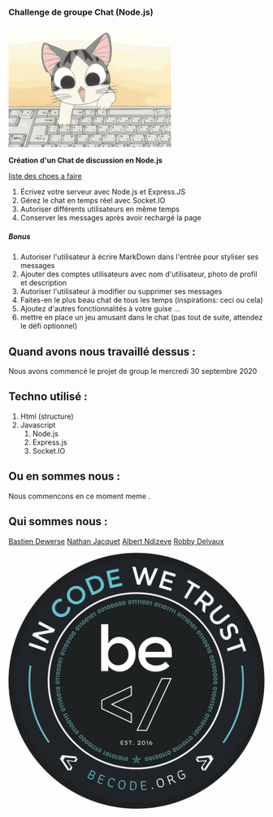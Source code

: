 

### Challenge de groupe Chat (Node.js) 

![GIF](./assets/img/chat.gif)

**Création d'un Chat de discussion en Node.js**

[liste des choes a faire](https://github.com/becodeorg/CRL-Woods-3.21/blob/master/LearningPath/03.The-Mountain/14.NodeJs/Challenge/realTimeChat.md)

1. Écrivez votre serveur avec Node.js et Express.JS
2. Gérez le chat en temps réel avec Socket.IO
3. Autoriser différents utilisateurs en même temps
4. Conserver les messages après avoir rechargé la page

##### Bonus

1. Autoriser l'utilisateur à écrire MarkDown dans l'entrée pour styliser ses messages
2. Ajouter des comptes utilisateurs avec nom d'utilisateur, photo de profil et description
3. Autoriser l'utilisateur à modifier ou supprimer ses messages
4. Faites-en le plus beau chat de tous les temps (inspirations: ceci ou cela)
5. Ajoutez d'autres fonctionnalités à votre guise ...
6. mettre en place un jeu amusant dans le chat (pas tout de suite, attendez le défi optionnel)

## Quand avons nous travaillé dessus : 

Nous avons commencé le projet de group le mercredi 30 septembre 2020 

## Techno utilisé :

1. Html (structure)
2. Javascript
    1. Node.js
    2. Express.js
    3. Socket.IO


## Ou en sommes nous  :

Nous commencons en ce moment meme .

## Qui sommes nous :  

[Bastien Dewerse](https://github.com/DewerseB)
[Nathan Jacquet](https://github.com/jacquetnathan)
[Albert Ndizeye](https://github.com/AlbertNd)
[Robby Delvaux](https://github.com/Delvaux1986)

![Becode_logo](./assets/img/becode.png)
